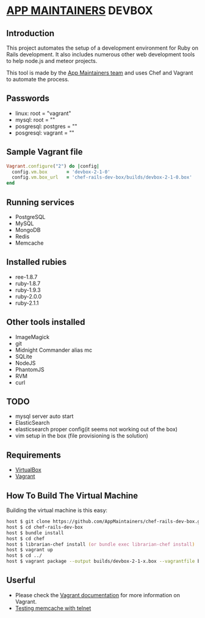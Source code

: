 # [APP MAINTAINERS](http://AppMaintainers.com) DEVBOX

## Introduction
This project automates the setup of a development environment for Ruby on Rails development. It also includes numerous other web development tools to help node.js and meteor projects.

This tool is made by the [App Maintainers team](http://AppMaintainers.com) and uses Chef and Vagrant to automate the process.

## Passwords
- linux: root = "vagrant"
- mysql: root = ""
- posgresql: postgres = ""
- posgresql: vagrant = ""

## Sample Vagrant file
```ruby
Vagrant.configure("2") do |config|
  config.vm.box       = 'devbox-2-1-0'
  config.vm.box_url   = 'chef-rails-dev-box/builds/devbox-2-1-0.box'
end
```

## Running services
- PostgreSQL
- MySQL
- MongoDB
- Redis
- Memcache

## Installed rubies
- ree-1.8.7
- ruby-1.8.7
- ruby-1.9.3
- ruby-2.0.0
- ruby-2.1.1
 
## Other tools installed
- ImageMagick
- git
- Midnight Commander alias mc
- SQLite
- NodeJS
- PhantomJS
- RVM
- curl

## TODO
- mysql server auto start
- ElasticSearch
- elasticsearch proper config(it seems not working out of the box)
- vim setup in the box (file provisioning is the solution)

## Requirements

* [VirtualBox](https://www.virtualbox.org)
* [Vagrant](http://vagrantup.com)

## How To Build The Virtual Machine

Building the virtual machine is this easy:

```zsh
host $ git clone https://github.com/AppMaintainers/chef-rails-dev-box.git
host $ cd chef-rails-dev-box
host $ bundle install
host $ cd chef
host $ librarian-chef install (or bundle exec librarian-chef install)
host $ vagrant up
host $ cd ../
host $ vagrant package --output builds/devbox-2-1-x.box --vagrantfile builds/Vagrantfile
```

## Userful
- Please check the [Vagrant documentation](http://vagrantup.com/v1/docs/index.html) for more information on Vagrant.
- [Testing memcache with telnet](https://wincent.com/wiki/testing_memcached_with_telnet)
